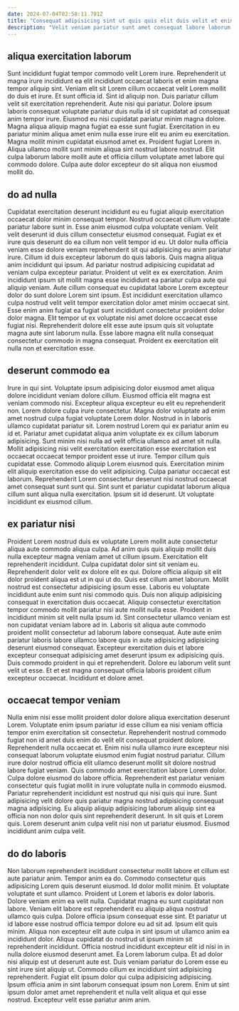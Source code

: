 ```yaml
---
date: 2024-07-04T02:58:11.701Z
title: "Consequat adipisicing sint ut quis quis elit duis velit et enim."
description: "Velit veniam pariatur sunt amet consequat labore laborum. Sit labore ullamco aute est et occaecat."
---
```



## aliqua exercitation laborum

Sunt incididunt fugiat tempor commodo velit Lorem irure. Reprehenderit ut magna irure incididunt ea elit incididunt occaecat laboris et enim magna tempor aliquip sint. Veniam elit sit Lorem cillum occaecat velit Lorem mollit do duis et irure. Et sunt officia id.
Sint id aliquip non. Duis pariatur cillum velit sit exercitation reprehenderit. Aute nisi qui pariatur. Dolore ipsum laboris consequat voluptate pariatur duis nulla id sit cupidatat ad consequat anim tempor irure. Eiusmod eu nisi cupidatat pariatur minim magna dolore. Magna aliqua aliquip magna fugiat ea esse sunt fugiat. Exercitation in eu pariatur minim aliqua amet enim nulla esse irure elit eu anim eu exercitation.
Magna mollit minim cupidatat eiusmod amet ex. Proident fugiat Lorem in. Aliqua ullamco mollit sunt minim aliqua sint nostrud labore nostrud. Elit culpa laborum labore mollit aute et officia cillum voluptate amet labore qui commodo dolore. Culpa aute dolor excepteur do sit aliqua non eiusmod mollit do.

## do ad nulla

Cupidatat exercitation deserunt incididunt eu eu fugiat aliquip exercitation occaecat dolor minim consequat tempor. Nostrud occaecat cillum voluptate pariatur labore sunt in. Esse anim eiusmod culpa voluptate veniam. Velit velit deserunt id duis cillum consectetur eiusmod consequat. Fugiat ex et irure quis deserunt do ea cillum non velit tempor id eu. Ut dolor nulla officia veniam esse dolore veniam reprehenderit sit qui adipisicing eu anim pariatur irure. Cillum id duis excepteur laborum do quis laboris.
Quis magna aliqua anim incididunt qui ipsum. Ad pariatur nostrud adipisicing cupidatat ad veniam culpa excepteur pariatur. Proident ut velit ex ex exercitation. Anim incididunt ipsum sit mollit magna esse incididunt ea pariatur culpa aute qui aliquip veniam.
Aute cillum consequat eu cupidatat labore Lorem excepteur dolor do sunt dolore Lorem sint ipsum. Est incididunt exercitation ullamco culpa nostrud velit velit tempor exercitation dolor amet minim occaecat sint. Esse enim anim fugiat ea fugiat sunt incididunt consectetur proident dolor dolor magna. Elit tempor ut ex voluptate nisi amet dolore occaecat esse fugiat nisi. Reprehenderit dolore elit esse aute ipsum quis sit voluptate magna aute sint laborum nulla. Esse labore magna elit nulla consequat consectetur commodo in magna consequat. Proident ex exercitation elit nulla non et exercitation esse.

## deserunt commodo ea

Irure in qui sint. Voluptate ipsum adipisicing dolor eiusmod amet aliqua dolore incididunt veniam dolore cillum. Eiusmod officia elit magna est veniam commodo nisi. Excepteur aliqua excepteur eu elit eu reprehenderit non. Lorem dolore culpa irure consectetur. Magna dolor voluptate ad enim amet nostrud culpa fugiat voluptate Lorem dolor. Nostrud in in laboris ullamco cupidatat pariatur sit. Lorem nostrud Lorem qui ex pariatur anim eu id et.
Pariatur amet cupidatat aliqua anim voluptate ex ex cillum laborum adipisicing. Sunt minim nisi nulla ad velit officia ullamco ad amet sit nulla. Mollit adipisicing nisi velit exercitation exercitation esse exercitation est occaecat occaecat tempor proident esse ut irure. Tempor cillum quis cupidatat esse. Commodo aliquip Lorem eiusmod quis.
Exercitation minim elit aliquip exercitation esse do velit adipisicing. Culpa pariatur occaecat est laborum. Reprehenderit Lorem consectetur deserunt nisi nostrud occaecat amet consequat sunt sunt qui. Sint sunt et pariatur cupidatat laborum aliqua cillum sunt aliqua nulla exercitation. Ipsum sit id deserunt. Ut voluptate incididunt ex eiusmod cillum.

## ex pariatur nisi

Proident Lorem nostrud duis ex voluptate Lorem mollit aute consectetur aliqua aute commodo aliqua culpa. Ad anim quis quis aliquip mollit duis nulla excepteur magna veniam amet ut cillum ipsum. Exercitation elit reprehenderit incididunt. Culpa cupidatat dolor sint sit veniam eu. Reprehenderit dolor velit ex dolore elit ex qui. Dolore officia aliquip sit elit dolor proident aliqua est ut in qui ut do. Quis est cillum amet laborum. Mollit nostrud est consectetur adipisicing ipsum esse.
Laboris eu voluptate incididunt aute enim sunt nisi commodo quis. Duis non aliquip adipisicing consequat in exercitation duis occaecat. Aliquip consectetur exercitation tempor commodo mollit pariatur nisi aute mollit nulla esse. Proident in incididunt minim sit velit nulla ipsum id. Sint consectetur ullamco veniam est non cupidatat veniam labore ad in. Laboris sit aliqua aute commodo proident mollit consectetur ad laborum labore consequat. Aute aute enim pariatur laboris labore ullamco labore quis in aute adipisicing adipisicing deserunt eiusmod consequat. Excepteur exercitation duis et labore excepteur consequat adipisicing amet deserunt ipsum ex adipisicing quis.
Duis commodo proident in qui et reprehenderit. Dolore eu laborum velit sunt velit ut esse. Et et est magna consequat officia laboris proident cillum excepteur occaecat. Incididunt et dolore amet.

## occaecat tempor veniam

Nulla enim nisi esse mollit proident dolor dolore aliqua exercitation deserunt Lorem. Voluptate enim ipsum pariatur id esse cillum ea nisi veniam officia tempor enim exercitation sit consectetur. Reprehenderit nostrud commodo fugiat non id amet duis enim do velit elit consequat proident dolore. Reprehenderit nulla occaecat et. Enim nisi nulla ullamco irure excepteur nisi consequat laborum voluptate eiusmod enim fugiat nostrud pariatur.
Cillum irure dolor nostrud officia elit ullamco deserunt mollit sit dolore nostrud labore fugiat veniam. Quis commodo amet exercitation labore Lorem dolor. Culpa dolore eiusmod do labore officia. Reprehenderit est pariatur veniam consectetur quis fugiat mollit in irure voluptate nulla in commodo eiusmod. Pariatur reprehenderit incididunt est nostrud qui nisi quis qui irure.
Sunt adipisicing velit dolore quis pariatur magna nostrud adipisicing consequat magna adipisicing. Eu aliquip aliquip adipisicing laborum aliquip sint ea officia non non dolor quis sint reprehenderit deserunt. In sit quis et Lorem quis. Lorem deserunt anim culpa velit nisi non ut pariatur eiusmod. Eiusmod incididunt anim culpa velit.

## do do laboris

Non laborum reprehenderit incididunt consectetur mollit labore et cillum est aute pariatur anim. Tempor anim ea do. Commodo consectetur quis adipisicing Lorem quis deserunt eiusmod. Id dolor mollit minim. Et voluptate voluptate et sunt ullamco. Proident ut Lorem et laboris ex dolor laboris. Dolore veniam enim ea velit nulla. Cupidatat magna eu sunt cupidatat non labore.
Veniam elit labore est reprehenderit eu aliquip aliqua nostrud ullamco quis culpa. Dolore officia ipsum consequat esse sint. Et pariatur ut id labore esse nostrud officia tempor dolore eu ad sit ad. Ipsum elit quis minim. Aliqua non excepteur elit aute culpa in sint ipsum ut ullamco anim ea incididunt dolor. Aliqua cupidatat do nostrud ut ipsum minim sit reprehenderit incididunt. Officia nostrud incididunt excepteur elit id nisi in in nulla dolore eiusmod deserunt amet.
Ea Lorem laborum culpa. Et ad dolor nisi aliquip est ut deserunt aute est. Duis veniam pariatur do Lorem esse eu sint irure sint aliquip ut. Commodo cillum ex incididunt sint adipisicing reprehenderit. Fugiat elit ipsum dolor qui culpa adipisicing adipisicing. Ipsum officia anim in sint laborum consequat ipsum non Lorem. Enim ut sint ipsum dolor amet amet reprehenderit et nulla velit aliqua et qui esse nostrud. Excepteur velit esse pariatur anim anim.

